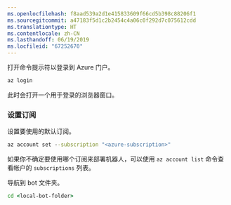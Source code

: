 ```yaml
---
ms.openlocfilehash: f8aad539a2d1e415833609f66cd5b398c88206f1
ms.sourcegitcommit: a47183f5d1c2b2454c4a06c0f292d7c075612cdd
ms.translationtype: HT
ms.contentlocale: zh-CN
ms.lasthandoff: 06/19/2019
ms.locfileid: "67252670"
---
```

打开命令提示符以登录到 Azure 门户。

```cmd
az login
```

此时会打开一个用于登录的浏览器窗口。

### <a name="set-the-subscription"></a>设置订阅

设置要使用的默认订阅。

```cmd
az account set --subscription "<azure-subscription>"
```

如果你不确定要使用哪个订阅来部署机器人，可以使用 `az account list` 命令查看帐户的 `subscriptions` 列表。

导航到 bot 文件夹。

```cmd
cd <local-bot-folder>
```